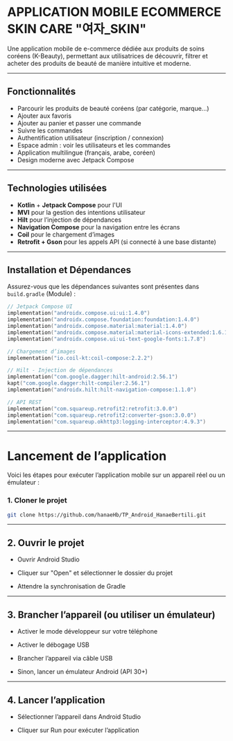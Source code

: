 # APPLICATION MOBILE ECOMMERCE SKIN CARE "여자_SKIN"

Une application mobile de e-commerce dédiée aux produits de soins coréens (K-Beauty), permettant aux utilisatrices de découvrir, filtrer et acheter des produits de beauté de manière intuitive et moderne.

---

## Fonctionnalités

- Parcourir les produits de beauté coréens (par catégorie, marque...)
- Ajouter aux favoris
- Ajouter au panier et passer une commande
- Suivre les commandes
- Authentification utilisateur (inscription / connexion)
- Espace admin : voir les utilisateurs et les commandes
- Application multilingue (français, arabe, coréen)
- Design moderne avec Jetpack Compose

---

## Technologies utilisées

- **Kotlin** + **Jetpack Compose** pour l'UI
- **MVI** pour la gestion des intentions utilisateur
- **Hilt** pour l’injection de dépendances
- **Navigation Compose** pour la navigation entre les écrans
- **Coil** pour le chargement d’images
- **Retrofit + Gson** pour les appels API (si connecté à une base distante)

---

## Installation et Dépendances

Assurez-vous que les dépendances suivantes sont présentes dans `build.gradle` (Module) :

```kotlin
// Jetpack Compose UI
implementation("androidx.compose.ui:ui:1.4.0")
implementation("androidx.compose.foundation:foundation:1.4.0")
implementation("androidx.compose.material:material:1.4.0")
implementation("androidx.compose.material:material-icons-extended:1.6.1")
implementation("androidx.compose.ui:ui-text-google-fonts:1.7.8")

// Chargement d’images
implementation("io.coil-kt:coil-compose:2.2.2")

// Hilt - Injection de dépendances
implementation("com.google.dagger:hilt-android:2.56.1")
kapt("com.google.dagger:hilt-compiler:2.56.1")
implementation("androidx.hilt:hilt-navigation-compose:1.1.0")

// API REST
implementation("com.squareup.retrofit2:retrofit:3.0.0")
implementation("com.squareup.retrofit2:converter-gson:3.0.0")
implementation("com.squareup.okhttp3:logging-interceptor:4.9.3")
```
---

# Lancement de l’application

Voici les étapes pour exécuter l’application mobile sur un appareil réel ou un émulateur :

### 1. Cloner le projet

```bash
git clone https://github.com/hanaeHb/TP_Android_HanaeBertili.git
```
---

## 2. Ouvrir le projet
- Ouvrir Android Studio

- Cliquer sur "Open" et sélectionner le dossier du projet

- Attendre la synchronisation de Gradle

---

## 3. Brancher l’appareil (ou utiliser un émulateur)

- Activer le mode développeur sur votre téléphone

- Activer le débogage USB

- Brancher l’appareil via câble USB

- Sinon, lancer un émulateur Android (API 30+)

---

## 4. Lancer l’application
- Sélectionner l’appareil dans Android Studio

- Cliquer sur Run pour exécuter l’application






